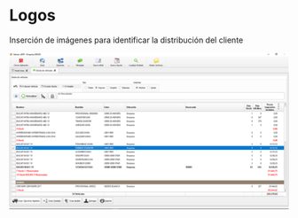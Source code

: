 # Logos

Inserción de imágenes para identificar la distribución del cliente

![](../../../.gitbook/assets/image%20%28336%29.png)


